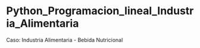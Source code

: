 # Python_Programacion_lineal_Industria_Alimentaria
Caso: Industria Alimentaria - Bebida Nutricional
